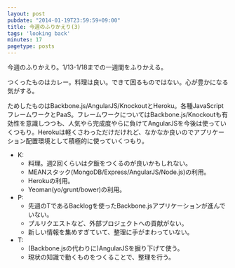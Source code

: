 ```yaml
---
layout: post
pubdate: "2014-01-19T23:59:59+09:00"
title: 今週のふりかえり(3)
tags: 'looking back'
minutes: 17
pagetype: posts
---
```

今週のふりかえり。1/13-1/18までの一週間をふりかえる。

つくったものはカレー。料理は良い。できて困るものではない。心が豊かになる気がする。

ためしたものはBackbone.js/AngularJS/KnockoutとHeroku。各種JavaScriptフレームワークとPaaS。フレームワークについてはBackbone.js/Knockoutも有効性を意識しつつも、人気やら完成度やらに負けてAngularJSを今後は使っていくつもり。Herokuは軽くさわっただけだけれど、なかなか良いのでアプリケーション配置環境として積極的に使っていくつもり。

- K:
  - 料理。週2回くらいは夕飯をつくるのが良いかもしれない。
  - MEANスタック(MongoDB/Express/AngularJS/Node.js)の利用。
  - Herokuの利用。
  - Yeoman(yo/grunt/bower)の利用。
- P:
  - 先週のTであるBacklogを使ったBackbone.jsアプリケーションが進んでいない。
  - プルリクエストなど、外部プロジェクトへの貢献がない。
  - 新しい情報を集めすぎていて、整理に手がまわっていない。
- T:
  - (Backbone.jsの代わりに)AngularJSを掘り下げて使う。
  - 現状の知識で動くものをつくることで、整理を行う。

